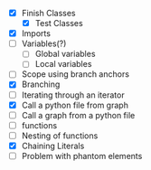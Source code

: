 - [x] Finish Classes
	- [x] Test Classes
- [x] Imports
- [ ] Variables(?)
	- [ ] Global variables
	- [ ] Local variables
- [ ] Scope using branch anchors
- [x] Branching
- [ ] Iterating through an iterator
- [x] Call a python file from graph
- [ ] Call a graph from a python file
- [ ] functions
- [ ] Nesting of functions
- [x] Chaining Literals
- [ ] Problem with phantom elements